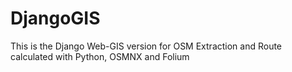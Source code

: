 # DjangoGIS

This is the Django Web-GIS version for OSM Extraction and Route calculated with Python, OSMNX and Folium
